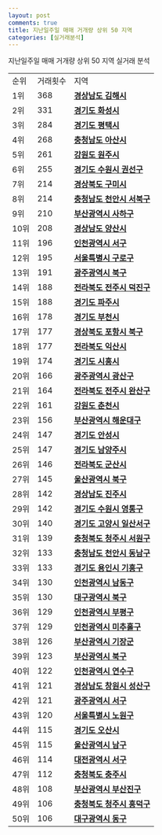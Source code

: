 ```yaml
---
layout: post
comments: true
title: 지난일주일 매매 거개량 상위 50 지역
categories: [실거래분석]
---
```


지난일주일 매매 거개량 상위 50 지역 실거래 분석

<table>
  <tr>
    <td>순위</td>
    <td>거래횟수</td>
    <td>지역</td>
  </tr>

  <tr>
    <td>1위</td>
    <td>368</td>
    <td colspan="4" style="font-weight: bold;"><a href="/실거래가/2021/06/23/48250.html">경상남도 김해시 </a></td>
  </tr>

  <tr>
    <td>2위</td>
    <td>331</td>
    <td colspan="4" style="font-weight: bold;"><a href="/실거래가/2021/06/23/41590.html">경기도 화성시 </a></td>
  </tr>

  <tr>
    <td>3위</td>
    <td>284</td>
    <td colspan="4" style="font-weight: bold;"><a href="/실거래가/2021/06/23/41220.html">경기도 평택시 </a></td>
  </tr>

  <tr>
    <td>4위</td>
    <td>268</td>
    <td colspan="4" style="font-weight: bold;"><a href="/실거래가/2021/06/23/44200.html">충청남도 아산시 </a></td>
  </tr>

  <tr>
    <td>5위</td>
    <td>261</td>
    <td colspan="4" style="font-weight: bold;"><a href="/실거래가/2021/06/23/42130.html">강원도 원주시 </a></td>
  </tr>

  <tr>
    <td>6위</td>
    <td>255</td>
    <td colspan="4" style="font-weight: bold;"><a href="/실거래가/2021/06/23/41113.html">경기도 수원시 권선구 </a></td>
  </tr>

  <tr>
    <td>7위</td>
    <td>214</td>
    <td colspan="4" style="font-weight: bold;"><a href="/실거래가/2021/06/23/47190.html">경상북도 구미시 </a></td>
  </tr>

  <tr>
    <td>8위</td>
    <td>214</td>
    <td colspan="4" style="font-weight: bold;"><a href="/실거래가/2021/06/23/44133.html">충청남도 천안시 서북구 </a></td>
  </tr>

  <tr>
    <td>9위</td>
    <td>210</td>
    <td colspan="4" style="font-weight: bold;"><a href="/실거래가/2021/06/23/26380.html">부산광역시 사하구 </a></td>
  </tr>

  <tr>
    <td>10위</td>
    <td>208</td>
    <td colspan="4" style="font-weight: bold;"><a href="/실거래가/2021/06/23/48330.html">경상남도 양산시 </a></td>
  </tr>

  <tr>
    <td>11위</td>
    <td>196</td>
    <td colspan="4" style="font-weight: bold;"><a href="/실거래가/2021/06/23/28260.html">인천광역시 서구 </a></td>
  </tr>

  <tr>
    <td>12위</td>
    <td>195</td>
    <td colspan="4" style="font-weight: bold;"><a href="/실거래가/2021/06/23/11530.html">서울특별시 구로구 </a></td>
  </tr>

  <tr>
    <td>13위</td>
    <td>191</td>
    <td colspan="4" style="font-weight: bold;"><a href="/실거래가/2021/06/23/29170.html">광주광역시 북구 </a></td>
  </tr>

  <tr>
    <td>14위</td>
    <td>188</td>
    <td colspan="4" style="font-weight: bold;"><a href="/실거래가/2021/06/23/45113.html">전라북도 전주시 덕진구 </a></td>
  </tr>

  <tr>
    <td>15위</td>
    <td>188</td>
    <td colspan="4" style="font-weight: bold;"><a href="/실거래가/2021/06/23/41480.html">경기도 파주시 </a></td>
  </tr>

  <tr>
    <td>16위</td>
    <td>178</td>
    <td colspan="4" style="font-weight: bold;"><a href="/실거래가/2021/06/23/41190.html">경기도 부천시 </a></td>
  </tr>

  <tr>
    <td>17위</td>
    <td>177</td>
    <td colspan="4" style="font-weight: bold;"><a href="/실거래가/2021/06/23/47113.html">경상북도 포항시 북구 </a></td>
  </tr>

  <tr>
    <td>18위</td>
    <td>177</td>
    <td colspan="4" style="font-weight: bold;"><a href="/실거래가/2021/06/23/45140.html">전라북도 익산시 </a></td>
  </tr>

  <tr>
    <td>19위</td>
    <td>174</td>
    <td colspan="4" style="font-weight: bold;"><a href="/실거래가/2021/06/23/41390.html">경기도 시흥시 </a></td>
  </tr>

  <tr>
    <td>20위</td>
    <td>166</td>
    <td colspan="4" style="font-weight: bold;"><a href="/실거래가/2021/06/23/29200.html">광주광역시 광산구 </a></td>
  </tr>

  <tr>
    <td>21위</td>
    <td>164</td>
    <td colspan="4" style="font-weight: bold;"><a href="/실거래가/2021/06/23/45111.html">전라북도 전주시 완산구 </a></td>
  </tr>

  <tr>
    <td>22위</td>
    <td>161</td>
    <td colspan="4" style="font-weight: bold;"><a href="/실거래가/2021/06/23/42110.html">강원도 춘천시 </a></td>
  </tr>

  <tr>
    <td>23위</td>
    <td>156</td>
    <td colspan="4" style="font-weight: bold;"><a href="/실거래가/2021/06/23/26350.html">부산광역시 해운대구 </a></td>
  </tr>

  <tr>
    <td>24위</td>
    <td>147</td>
    <td colspan="4" style="font-weight: bold;"><a href="/실거래가/2021/06/23/41550.html">경기도 안성시 </a></td>
  </tr>

  <tr>
    <td>25위</td>
    <td>147</td>
    <td colspan="4" style="font-weight: bold;"><a href="/실거래가/2021/06/23/41360.html">경기도 남양주시 </a></td>
  </tr>

  <tr>
    <td>26위</td>
    <td>146</td>
    <td colspan="4" style="font-weight: bold;"><a href="/실거래가/2021/06/23/45130.html">전라북도 군산시 </a></td>
  </tr>

  <tr>
    <td>27위</td>
    <td>145</td>
    <td colspan="4" style="font-weight: bold;"><a href="/실거래가/2021/06/23/31200.html">울산광역시 북구 </a></td>
  </tr>

  <tr>
    <td>28위</td>
    <td>142</td>
    <td colspan="4" style="font-weight: bold;"><a href="/실거래가/2021/06/23/48170.html">경상남도 진주시 </a></td>
  </tr>

  <tr>
    <td>29위</td>
    <td>142</td>
    <td colspan="4" style="font-weight: bold;"><a href="/실거래가/2021/06/23/41117.html">경기도 수원시 영통구 </a></td>
  </tr>

  <tr>
    <td>30위</td>
    <td>140</td>
    <td colspan="4" style="font-weight: bold;"><a href="/실거래가/2021/06/23/41287.html">경기도 고양시 일산서구 </a></td>
  </tr>

  <tr>
    <td>31위</td>
    <td>139</td>
    <td colspan="4" style="font-weight: bold;"><a href="/실거래가/2021/06/23/43112.html">충청북도 청주시 서원구 </a></td>
  </tr>

  <tr>
    <td>32위</td>
    <td>133</td>
    <td colspan="4" style="font-weight: bold;"><a href="/실거래가/2021/06/23/44131.html">충청남도 천안시 동남구 </a></td>
  </tr>

  <tr>
    <td>33위</td>
    <td>133</td>
    <td colspan="4" style="font-weight: bold;"><a href="/실거래가/2021/06/23/41463.html">경기도 용인시 기흥구 </a></td>
  </tr>

  <tr>
    <td>34위</td>
    <td>130</td>
    <td colspan="4" style="font-weight: bold;"><a href="/실거래가/2021/06/23/28200.html">인천광역시 남동구 </a></td>
  </tr>

  <tr>
    <td>35위</td>
    <td>130</td>
    <td colspan="4" style="font-weight: bold;"><a href="/실거래가/2021/06/23/27230.html">대구광역시 북구 </a></td>
  </tr>

  <tr>
    <td>36위</td>
    <td>129</td>
    <td colspan="4" style="font-weight: bold;"><a href="/실거래가/2021/06/23/28237.html">인천광역시 부평구 </a></td>
  </tr>

  <tr>
    <td>37위</td>
    <td>129</td>
    <td colspan="4" style="font-weight: bold;"><a href="/실거래가/2021/06/23/28177.html">인천광역시 미추홀구 </a></td>
  </tr>

  <tr>
    <td>38위</td>
    <td>126</td>
    <td colspan="4" style="font-weight: bold;"><a href="/실거래가/2021/06/23/26710.html">부산광역시 기장군 </a></td>
  </tr>

  <tr>
    <td>39위</td>
    <td>123</td>
    <td colspan="4" style="font-weight: bold;"><a href="/실거래가/2021/06/23/26320.html">부산광역시 북구 </a></td>
  </tr>

  <tr>
    <td>40위</td>
    <td>122</td>
    <td colspan="4" style="font-weight: bold;"><a href="/실거래가/2021/06/23/28185.html">인천광역시 연수구 </a></td>
  </tr>

  <tr>
    <td>41위</td>
    <td>121</td>
    <td colspan="4" style="font-weight: bold;"><a href="/실거래가/2021/06/23/48123.html">경상남도 창원시 성산구 </a></td>
  </tr>

  <tr>
    <td>42위</td>
    <td>121</td>
    <td colspan="4" style="font-weight: bold;"><a href="/실거래가/2021/06/23/29140.html">광주광역시 서구 </a></td>
  </tr>

  <tr>
    <td>43위</td>
    <td>120</td>
    <td colspan="4" style="font-weight: bold;"><a href="/실거래가/2021/06/23/11350.html">서울특별시 노원구 </a></td>
  </tr>

  <tr>
    <td>44위</td>
    <td>115</td>
    <td colspan="4" style="font-weight: bold;"><a href="/실거래가/2021/06/23/41370.html">경기도 오산시 </a></td>
  </tr>

  <tr>
    <td>45위</td>
    <td>115</td>
    <td colspan="4" style="font-weight: bold;"><a href="/실거래가/2021/06/23/31140.html">울산광역시 남구 </a></td>
  </tr>

  <tr>
    <td>46위</td>
    <td>114</td>
    <td colspan="4" style="font-weight: bold;"><a href="/실거래가/2021/06/23/30170.html">대전광역시 서구 </a></td>
  </tr>

  <tr>
    <td>47위</td>
    <td>112</td>
    <td colspan="4" style="font-weight: bold;"><a href="/실거래가/2021/06/23/43130.html">충청북도 충주시 </a></td>
  </tr>

  <tr>
    <td>48위</td>
    <td>108</td>
    <td colspan="4" style="font-weight: bold;"><a href="/실거래가/2021/06/23/26230.html">부산광역시 부산진구 </a></td>
  </tr>

  <tr>
    <td>49위</td>
    <td>106</td>
    <td colspan="4" style="font-weight: bold;"><a href="/실거래가/2021/06/23/43113.html">충청북도 청주시 흥덕구 </a></td>
  </tr>

  <tr>
    <td>50위</td>
    <td>106</td>
    <td colspan="4" style="font-weight: bold;"><a href="/실거래가/2021/06/23/27140.html">대구광역시 동구 </a></td>
  </tr>

</table>
